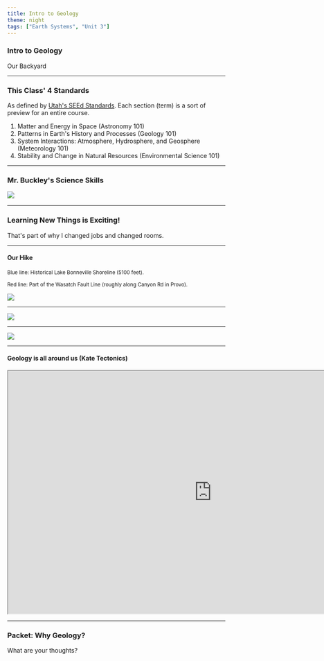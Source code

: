```yaml
---
title: Intro to Geology
theme: night
tags: ["Earth Systems", "Unit 3"]
---
```


### Intro to Geology

Our Backyard

---

### This Class' 4 Standards

As defined by [Utah's SEEd Standards](https://schools.utah.gov/curr/science/_science_/2023SEEdK12.pdf). Each section (term) is a sort of preview for an entire course.

1. Matter and Energy in Space (Astronomy 101) <!-- .element: class="fragment" data-fragment-index="1" -->
2. Patterns in Earth's History and Processes (Geology 101) <!-- .element: class="fragment" data-fragment-index="2" -->
3. System Interactions: Atmosphere, Hydrosphere, and Geosphere (Meteorology 101) <!-- .element: class="fragment" data-fragment-index="3" -->
4. Stability and Change in Natural Resources (Environmental Science 101) <!-- .element: class="fragment" data-fragment-index="4" -->

---

### Mr. Buckley's Science Skills

<img src="/assets/slides/introgeo.png" style="margin: 1rem auto; display: block;">

---

### Learning New Things is Exciting!

That's part of why I changed jobs and changed rooms.

---

#### Our Hike

<small>Blue line: Historical Lake Bonneville Shoreline (5100 feet).</small>

<small>Red line: Part of the Wasatch Fault Line (roughly along Canyon Rd in Provo).</small>

<img src="https://lh3.googleusercontent.com/pw/AP1GczOGFi5el7Pvcphtt_Ebznmsu1KHSkWgf9KlWL_0q-JkXoIVJ04dCwx1Ba2O6vj_FAc3Y566sCvFJLeT4CXvHgEnyZVmt7wZ3EZ9H8iS67s0BEAF7gU=w1920-h1080">

---

<img src="/assets/slides/geobonneville.jpg">

---

<img src="/assets/slides/geobonneville2.jpg">

---

#### Geology is all around us (Kate Tectonics)

<iframe src="https://www.youtube-nocookie.com/embed/KTvsWd4HpAk?si=5z7vdeUBUxKQcvi7" width="940" height="560" style="margin: 0 auto; display: block;"></iframe>

---

### Packet: Why Geology?

What are your thoughts?
